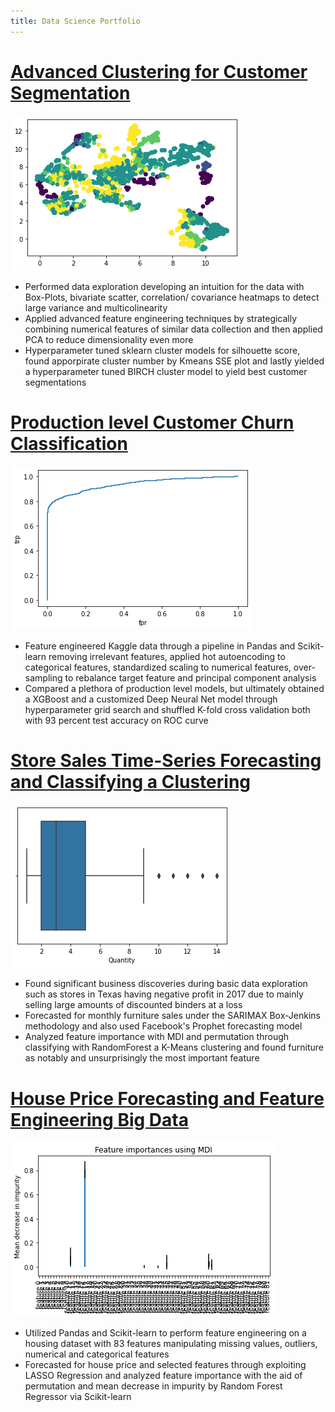 ```yaml
---
title: Data Science Portfolio
---
```

# [Advanced Clustering for Customer Segmentation](https://github.com/diracdyson/advancedCustomerSegmentationforclustering)
![](/umapg.png)
- Performed data exploration developing an intuition for the data with Box-Plots, bivariate scatter, correlation/ covariance heatmaps to detect large variance and multicolinearity
- Applied advanced feature engineering techniques by strategically combining numerical features of similar data collection and then applied PCA to reduce dimensionality even more
- Hyperparameter tuned sklearn cluster models for silhouette score, found apporpirate cluster number by Kmeans SSE plot and lastly yielded a hyperparameter tuned BIRCH cluster model to yield best customer segmentations

# [Production level Customer Churn Classification](https://github.com/diracdyson/churn)
![](/churngroc.png)
- Feature engineered Kaggle data through a pipeline in Pandas and Scikit-learn removing irrelevant features, applied hot autoencoding to categorical features, standardized scaling to numerical features, over-sampling to rebalance target feature and principal component analysis
- Compared a plethora of production level models, but ultimately obtained a XGBoost and a customized Deep Neural Net model through hyperparameter grid search and shuffled K-fold cross validation both with 93 percent test accuracy on ROC curve


# [Store Sales Time-Series Forecasting and Classifying a Clustering](https://github.com/diracdyson/Super-Store-EDA)
![](/box.png)
-  Found significant business discoveries during basic data exploration such as stores in Texas having negative profit in 2017 due to mainly selling large amounts of discounted binders at a loss
- Forecasted for monthly furniture sales under the SARIMAX Box-Jenkins methodology and also used Facebook's Prophet forecasting model
- Analyzed feature importance with MDI and permutation through classifying with RandomForest a K-Means clustering and found furniture as notably and unsurprisingly the most important feature


# [House Price Forecasting and Feature Engineering Big Data](https://github.com/diracdyson/Housing-Price-Feature-Engineering-Forecasting)
![](/mdi.png)
- Utilized Pandas and Scikit-learn to perform feature engineering on a housing dataset with 83 features manipulating missing values, outliers, numerical and categorical features
- Forecasted for house price and selected features through exploiting LASSO Regression and analyzed feature importance with the aid of permutation and mean decrease in impurity by Random Forest Regressor via Scikit-learn
